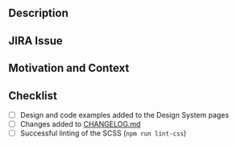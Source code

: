 <!--
Thanks for wanting to contribute to this repository.
Provide a general summary of your changes in the Title
-->

## Description
<!--- Describe your changes in detail -->

## JIRA Issue
<!--- Please link to the issue here: -->

## Motivation and Context
<!--- Why is this change required? What problem does it solve? -->

## Checklist
<!-- Ensure each of the points below have been considered and completed where applicable -->
- [ ] Design and code examples added to the Design System pages
- [ ] Changes added to [CHANGELOG.md](../CHANGELOG.md)
- [ ] Successful linting of the SCSS (`npm run lint-css`)
